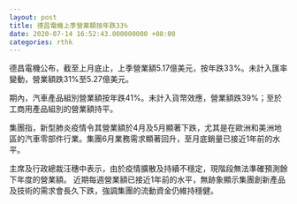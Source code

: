 ```yaml
---
layout: post
title: 德昌電機上季營業額按年跌33%
date: 2020-07-14 16:52:43.000000000 +08:00
categories: rthk
---
```


德昌電機公布，截至上月底止，上季營業額5.17億美元，按年跌33%。未計入匯率變動，營業額跌31%至5.27億美元。

期內，汽車產品組別營業額按年跌41%。未計入貨幣效應，營業額跌39%；至於工商用產品組別的營業額持平。

集團指，新型肺炎疫情令其營業額於4月及5月顯著下跌，尤其是在歐洲和美洲地區的汽車零部件行業。集團6月業務需求顯著回升，至月底銷量已接近1年前的水平。

主席及行政總裁汪穗中表示，由於疫情擴散及持續不穩定，現階段無法準確預測餘下年度的營業額。  近期每週營業額已接近1年前的水平，無跡象顯示集團創新產品及技術的需求會長久下跌，強調集團的流動資金仍維持穩健。
